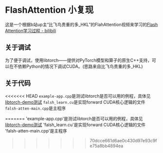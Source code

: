 # FlashAttention 小复现
这是一个根据b站up主“比飞鸟贵重的多_HKL”的FlahAttention视频来学习的[Flash Attention学习过程 - bilibili](https://www.bilibili.com/video/BV1FM9XYoEQ5/?spm_id_from=333.999.0.0&vd_source=1e1c4d48c6129699686897a835e568ea)
## 关于调试
为了便于调试，使用libtorch——提供对PyTorch模型和算子的原生C++支持，可以在不依赖Python的情况下调试CUDA。(思路来自比飞鸟贵重的多_HKL)
## 关于代码
<<<<<<< HEAD
`example-app.cpp`是测试libtorch是否可以用的例程，具体见[libtorch-demo测试](https://pytorch.org/cppdocs/installing.html)
`falsh_learn.cu`是实现forward CUDA核心逻辑的文件
`falsh-atten-main.cpp`是主程序

=======
'example-app.cpp'是测试libtorch是否可以用的例程，具体见[libtorch-demo测试](https://pytorch.org/cppdocs/installing.html)
'falsh_learn.cu'是实现forward CUDA核心逻辑的文件
'falsh-atten-main.cpp'是主程序
>>>>>>> 70dcce661d6ae0c430d97e93c9fe75a8bb4894ea
